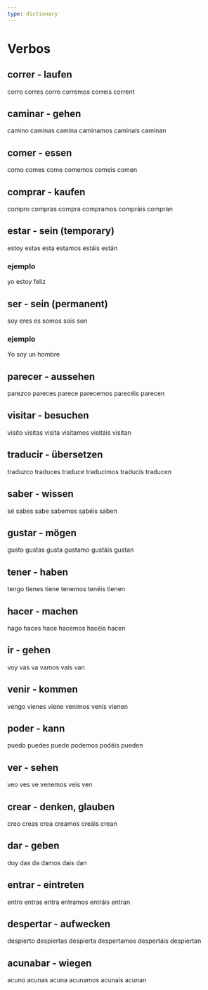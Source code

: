 ```yaml
---
type: dictionary
---
```


# Verbos

## correr - laufen
corro
corres
corre
corremos
correis
corrent

## caminar - gehen
camino
caminas
camina
caminamos
caminaís
caminan

## comer - essen
como
comes
come
comemos
comeis
comen

## comprar - kaufen
compro
compras
compra
compramos
compráis
compran

## estar - sein (temporary)
estoy
estas
esta
estamos
estáis
están

### ejemplo
yo estoy feliz

## ser - sein (permanent)
soy
eres
es
somos
sois
son

### ejemplo
Yo soy un hombre

## parecer - aussehen
pare*z*co
pareces
parece
parecemos
parecéis
parecen

## visitar - besuchen
visito
visitas
visita
visitamos
visitáis
visitan

## traducir - übersetzen
tradu*z*co
traduces
traduce
traducimos
traducís
traducen

## saber - wissen
sé
sabes
sabe
sabemos
sabéis
saben

## gustar - mögen
gusto
gustas
gusta
gustamo
gustáis
gustan

## tener - haben
tengo
tienes
tiene
tenemos
tenéis
tienen

## hacer - machen
hago
haces
hace
hacemos
hacéis
hacen

## ir - gehen
voy
vas
va
vamos
vais
van

## venir - kommen
vengo
vienes
viene
venimos
venís
vienen

## poder - kann
puedo
puedes
puede
podemos
podéis
pueden

## ver - sehen
veo
ves
ve
venemos
veis
ven

## crear - denken, glauben
creo
creas
crea
creamos
creáis
crean

## dar - geben
doy
das
da
damos
dais
dan

## entrar - eintreten
entro
entras
entra
entramos
entráis
entran

## despertar - aufwecken
despierto
despiertas
despierta
despertamos
despertáis
despiertan

## acunabar - wiegen
acuno
acunas
acuna
acunamos
acunais
acunan
